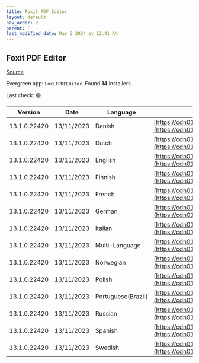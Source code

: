 ```yaml
---
title: Foxit PDF Editor
layout: default
nav_order: 2
parent: F
last_modified_date: May 5 2024 at 12:41 AM
---
```


## Foxit PDF Editor

[Source](https://www.foxit.com/pdf-editor/)

Evergreen app: `FoxitPDFEditor`. Found **14** installers.

Last check: 🟢

| Version      | Date       | Language           | URI                                                                                                                                                                                                                                            |
| ------------ | ---------- | ------------------ | ---------------------------------------------------------------------------------------------------------------------------------------------------------------------------------------------------------------------------------------------- |
| 13.1.0.22420 | 13/11/2023 | Danish             | [https://cdn01.foxitsoftware.com/pub/foxit/phantomPDF/desktop/win/13.x/13.1.0/FoxitPDFEditor131_L10N_Setup_Website.msi](https://cdn01.foxitsoftware.com/pub/foxit/phantomPDF/desktop/win/13.x/13.1.0/FoxitPDFEditor131_L10N_Setup_Website.msi) |
| 13.1.0.22420 | 13/11/2023 | Dutch              | [https://cdn01.foxitsoftware.com/pub/foxit/phantomPDF/desktop/win/13.x/13.1.0/FoxitPDFEditor131_L10N_Setup_Website.msi](https://cdn01.foxitsoftware.com/pub/foxit/phantomPDF/desktop/win/13.x/13.1.0/FoxitPDFEditor131_L10N_Setup_Website.msi) |
| 13.1.0.22420 | 13/11/2023 | English            | [https://cdn01.foxitsoftware.com/pub/foxit/phantomPDF/desktop/win/13.x/13.1.0/FoxitPDFEditor131_enu_Setup_Website.msi](https://cdn01.foxitsoftware.com/pub/foxit/phantomPDF/desktop/win/13.x/13.1.0/FoxitPDFEditor131_enu_Setup_Website.msi)   |
| 13.1.0.22420 | 13/11/2023 | Finnish            | [https://cdn01.foxitsoftware.com/pub/foxit/phantomPDF/desktop/win/13.x/13.1.0/FoxitPDFEditor131_L10N_Setup_Website.msi](https://cdn01.foxitsoftware.com/pub/foxit/phantomPDF/desktop/win/13.x/13.1.0/FoxitPDFEditor131_L10N_Setup_Website.msi) |
| 13.1.0.22420 | 13/11/2023 | French             | [https://cdn01.foxitsoftware.com/pub/foxit/phantomPDF/desktop/win/13.x/13.1.0/FoxitPDFEditor131_L10N_Setup_Website.msi](https://cdn01.foxitsoftware.com/pub/foxit/phantomPDF/desktop/win/13.x/13.1.0/FoxitPDFEditor131_L10N_Setup_Website.msi) |
| 13.1.0.22420 | 13/11/2023 | German             | [https://cdn01.foxitsoftware.com/pub/foxit/phantomPDF/desktop/win/13.x/13.1.0/FoxitPDFEditor131_L10N_Setup_Website.msi](https://cdn01.foxitsoftware.com/pub/foxit/phantomPDF/desktop/win/13.x/13.1.0/FoxitPDFEditor131_L10N_Setup_Website.msi) |
| 13.1.0.22420 | 13/11/2023 | Italian            | [https://cdn01.foxitsoftware.com/pub/foxit/phantomPDF/desktop/win/13.x/13.1.0/FoxitPDFEditor131_L10N_Setup_Website.msi](https://cdn01.foxitsoftware.com/pub/foxit/phantomPDF/desktop/win/13.x/13.1.0/FoxitPDFEditor131_L10N_Setup_Website.msi) |
| 13.1.0.22420 | 13/11/2023 | Multi-Language     | [https://cdn01.foxitsoftware.com/pub/foxit/phantomPDF/desktop/win/13.x/13.1.0/FoxitPDFEditor131_L10N_Setup_Website.msi](https://cdn01.foxitsoftware.com/pub/foxit/phantomPDF/desktop/win/13.x/13.1.0/FoxitPDFEditor131_L10N_Setup_Website.msi) |
| 13.1.0.22420 | 13/11/2023 | Norwegian          | [https://cdn01.foxitsoftware.com/pub/foxit/phantomPDF/desktop/win/13.x/13.1.0/FoxitPDFEditor131_L10N_Setup_Website.msi](https://cdn01.foxitsoftware.com/pub/foxit/phantomPDF/desktop/win/13.x/13.1.0/FoxitPDFEditor131_L10N_Setup_Website.msi) |
| 13.1.0.22420 | 13/11/2023 | Polish             | [https://cdn01.foxitsoftware.com/pub/foxit/phantomPDF/desktop/win/13.x/13.1.0/FoxitPDFEditor131_L10N_Setup_Website.msi](https://cdn01.foxitsoftware.com/pub/foxit/phantomPDF/desktop/win/13.x/13.1.0/FoxitPDFEditor131_L10N_Setup_Website.msi) |
| 13.1.0.22420 | 13/11/2023 | Portuguese(Brazil) | [https://cdn01.foxitsoftware.com/pub/foxit/phantomPDF/desktop/win/13.x/13.1.0/FoxitPDFEditor131_L10N_Setup_Website.msi](https://cdn01.foxitsoftware.com/pub/foxit/phantomPDF/desktop/win/13.x/13.1.0/FoxitPDFEditor131_L10N_Setup_Website.msi) |
| 13.1.0.22420 | 13/11/2023 | Russian            | [https://cdn01.foxitsoftware.com/pub/foxit/phantomPDF/desktop/win/13.x/13.1.0/FoxitPDFEditor131_L10N_Setup_Website.msi](https://cdn01.foxitsoftware.com/pub/foxit/phantomPDF/desktop/win/13.x/13.1.0/FoxitPDFEditor131_L10N_Setup_Website.msi) |
| 13.1.0.22420 | 13/11/2023 | Spanish            | [https://cdn01.foxitsoftware.com/pub/foxit/phantomPDF/desktop/win/13.x/13.1.0/FoxitPDFEditor131_L10N_Setup_Website.msi](https://cdn01.foxitsoftware.com/pub/foxit/phantomPDF/desktop/win/13.x/13.1.0/FoxitPDFEditor131_L10N_Setup_Website.msi) |
| 13.1.0.22420 | 13/11/2023 | Swedish            | [https://cdn01.foxitsoftware.com/pub/foxit/phantomPDF/desktop/win/13.x/13.1.0/FoxitPDFEditor131_L10N_Setup_Website.msi](https://cdn01.foxitsoftware.com/pub/foxit/phantomPDF/desktop/win/13.x/13.1.0/FoxitPDFEditor131_L10N_Setup_Website.msi) |
